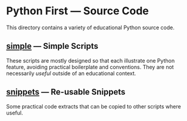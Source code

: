 # Python First — Source Code

This directory contains a variety of educational Python source code.

## [simple](./simple#py1st-src-simple) — Simple Scripts

These scripts are mostly designed so that each illustrate one Python feature, avoiding practical boilerplate and conventions. They are not necessarily *useful* outside of an educational context.

## [snippets](./snippets#py1st-src-snip) — Re-usable Snippets

Some practical code extracts that can be copied to other scripts where useful.
